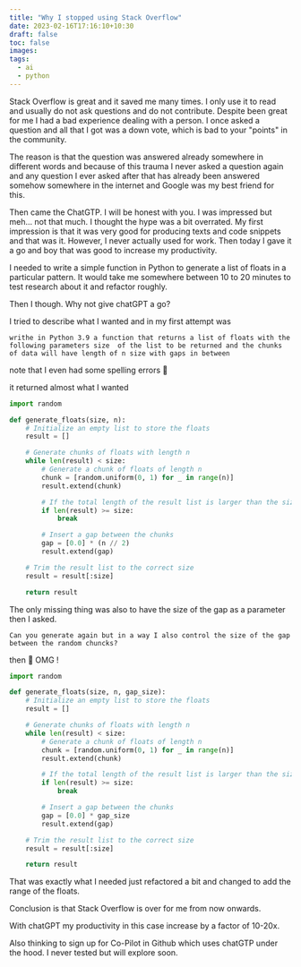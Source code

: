 ```yaml
---
title: "Why I stopped using Stack Overflow"
date: 2023-02-16T17:16:10+10:30
draft: false
toc: false
images:
tags:
  - ai
  - python
---
```


Stack Overflow is great and it saved me many times. I only use it to read and usually do not ask questions and do not contribute. Despite been great for me I had a bad experience dealing with a person. I once asked a question and all that I got was a down vote, which is bad to your "points" in the community.

The reason is that the question was answered already somewhere in different words and because of this trauma I never asked a question again and any question I ever asked after that has already been answered somehow somewhere in the internet and Google was my best friend for this.

Then came the ChatGTP. I will be honest with you. I was impressed but meh... not that much. I thought the hype was a bit overrated. My first impression is that it was very good for producing texts and code snippets and that was it. However, I never actually used for work. Then today I gave it a go and boy that was good to increase my productivity.

I needed to write a simple function in Python to generate a list of floats in a particular pattern. It would take me somewhere between 10 to 20 minutes to test research about it and refactor roughly.

Then I though. Why not give chatGPT a go?

I tried to describe what I wanted and in my first attempt was

`writhe in Python 3.9 a function that returns a list of floats with the following parameters size 
of the list to be returned and the chunks of data will have length of n size with gaps in between`

note that I even had some spelling errors 🙈

it returned almost what I wanted

```python
import random

def generate_floats(size, n):
    # Initialize an empty list to store the floats
    result = []

    # Generate chunks of floats with length n
    while len(result) < size:
        # Generate a chunk of floats of length n
        chunk = [random.uniform(0, 1) for _ in range(n)]
        result.extend(chunk)

        # If the total length of the result list is larger than the size parameter, break the loop
        if len(result) >= size:
            break

        # Insert a gap between the chunks
        gap = [0.0] * (n // 2)
        result.extend(gap)

    # Trim the result list to the correct size
    result = result[:size]

    return result
```

The only missing thing was also to have the size of the gap as a parameter then I asked.

`Can you generate again but in a way I also control the size of the gap between the random chuncks?`

then 🤯 OMG !

```python
import random

def generate_floats(size, n, gap_size):
    # Initialize an empty list to store the floats
    result = []

    # Generate chunks of floats with length n
    while len(result) < size:
        # Generate a chunk of floats of length n
        chunk = [random.uniform(0, 1) for _ in range(n)]
        result.extend(chunk)

        # If the total length of the result list is larger than the size parameter, break the loop
        if len(result) >= size:
            break

        # Insert a gap between the chunks
        gap = [0.0] * gap_size
        result.extend(gap)

    # Trim the result list to the correct size
    result = result[:size]

    return result
```

That was exactly what I needed just refactored a bit and changed to add the range of the floats.

Conclusion is that Stack Overflow is over for me from now onwards.

With chatGPT my productivity in this case increase by a factor of 10-20x.

Also thinking to sign up for Co-Pilot in Github which uses chatGTP under the hood. I never tested but will explore soon.
